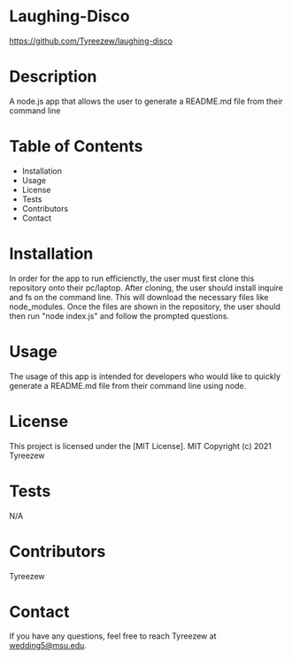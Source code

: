 # Laughing-Disco
https://github.com/Tyreezew/laughing-disco

# Description
A node.js app that allows the user to generate a README.md file from their command line

# Table of Contents
* Installation
* Usage 
* License
* Tests
* Contributors
* Contact

# Installation
In order for the app to run efficienctly, the user must first clone this repository onto their pc/laptop. After cloning, the user should install inquire and fs on the command line. This will download the necessary files like node_modules. Once the files are shown in the repository, the user should then run "node index.js" and follow the prompted questions.

# Usage
The usage of this app is intended for developers who would like to quickly generate a README.md file from their command line using node.

# License 
This project is licensed under the [MIT License]. 
MIT Copyright (c) 2021 Tyreezew

# Tests
N/A

# Contributors
Tyreezew

# Contact
If you have any questions, feel free to reach Tyreezew at wedding5@msu.edu. 
  
